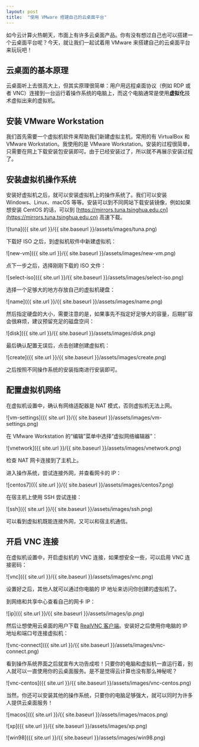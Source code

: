 ```yaml
---
layout: post
title:  "使用 VMware 搭建自己的云桌面平台"
---
```


如今云计算火热朝天，市面上有许多云桌面产品。你有没有想过自己也可以搭建一个云桌面平台呢？今天，就让我们一起试着用 VMware 来搭建自己的云桌面平台来玩玩吧！

## 云桌面的基本原理

云桌面听上去很高大上，但其实原理很简单：用户用远程桌面协议（例如 RDP 或者 VNC）连接到一台运行着操作系统的电脑上，而这个电脑通常是使用**虚拟化**技术虚拟出来的虚拟机。

## 安装 VMware Workstation

我们首先需要一个虚拟机软件来帮助我们新建虚拟主机，常用的有 VirtualBox 和 VMware Workstation。我使用的是 VMware Workstation。安装的过程很简单，只需要在网上下载安装包安装即可。由于已经安装过了，所以就不再展示安装过程了。

## 安装虚拟机操作系统

安装好虚拟机之后，就可以安装虚拟机上的操作系统了。我们可以安装 Windows、Linux、macOS 等等。安装可以到不同网站下载安装镜像，例如如果想安装 CentOS 的话，可以到 [https://mirrors.tuna.tsinghua.edu.cn](https://mirrors.tuna.tsinghua.edu.cn) 高速下载。

![tuna]({{ site.url }}/{{ site.baseurl }}/assets/images/tuna.png)

下载好 ISO 之后，到虚拟机软件中新建虚拟机：

![new-vm]({{ site.url }}/{{ site.baseurl }}/assets/images/new-vm.png)

点下一步之后，选择刚刚下载的 ISO 文件：

![select-iso]({{ site.url }}/{{ site.baseurl }}/assets/images/select-iso.png)

选择一个足够大的地方存放自己的虚拟机硬盘：

![name]({{ site.url }}/{{ site.baseurl }}/assets/images/name.png)

然后指定硬盘的大小，需要注意的是，如果事先不指定好足够大的容量，后期扩容会很麻烦，建议预留充足的磁盘空间：

![disk]({{ site.url }}/{{ site.baseurl }}/assets/images/disk.png)

最后确认配置无误后，点击创建创建虚拟机：

![create]({{ site.url }}/{{ site.baseurl }}/assets/images/create.png)

之后按照不同操作系统的安装指南进行安装即可。

## 配置虚拟机网络

在虚拟机设置中，确认有网络适配器是 NAT 模式，否则虚拟机无法上网。

![vm-settings]({{ site.url }}/{{ site.baseurl }}/assets/images/vm-settings.png)

在 VMware Workstation 的“编辑”菜单中选择“虚拟网络编辑器”：

![vnetwork]({{ site.url }}/{{ site.baseurl }}/assets/images/vnetwork.png)

检查 NAT 网卡连接到了主机上。

进入操作系统，尝试连接外网，并查看网卡的 IP：

![centos7]({{ site.url }}/{{ site.baseurl }}/assets/images/centos7.png)

在宿主机上使用 SSH 尝试连接：

![ssh]({{ site.url }}/{{ site.baseurl }}/assets/images/ssh.png)

可以看到虚拟机既能连接外网，又可以和宿主机通信。

## 开启 VNC 连接

在虚拟机设置中，开启虚拟机的 VNC 连接，如果想安全一些，可以启用 VNC 连接密码：

![vnc]({{ site.url }}/{{ site.baseurl }}/assets/images/vnc.png)

设置好之后，其他人就可以通过你电脑的 IP 地址来访问你创建的虚拟机了。

到网络和共享中心查看自己的网卡 IP：

![ip]({{ site.url }}/{{ site.baseurl }}/assets/images/ip.png)

然后让想使用云桌面的用户下载 [RealVNC 客户端](https://www.realvnc.com/en/connect/download/viewer/)。安装好之后使用你电脑的 IP 地址和端口号连接虚拟机：

![vnc-connect]({{ site.url }}/{{ site.baseurl }}/assets/images/vnc-connect.png)

看到操作系统界面之后就宣布大功告成啦！只要你的电脑和虚拟机一直运行着，别人就可以一直使用你的云桌面服务。是不是觉得云计算也没有那么神秘呢？

![vnc-centos]({{ site.url }}/{{ site.baseurl }}/assets/images/vnc-centos.png)

当然，你还可以安装其他的操作系统，只要你的电脑足够强大，就可以同时为许多人提供云桌面服务！

![macos]({{ site.url }}/{{ site.baseurl }}/assets/images/macos.png)

![xp]({{ site.url }}/{{ site.baseurl }}/assets/images/xp.png)

![win98]({{ site.url }}/{{ site.baseurl }}/assets/images/win98.png)
